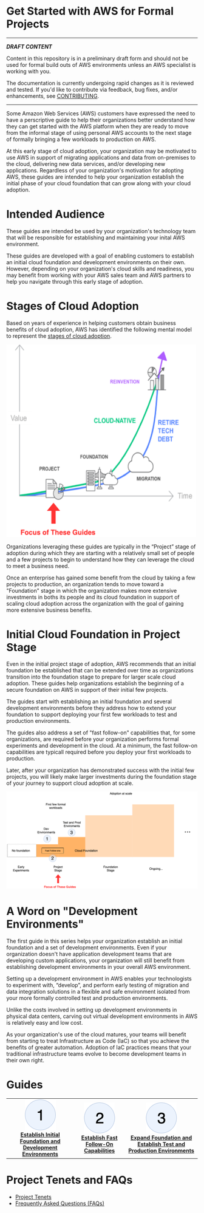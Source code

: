 # Get Started with AWS for Formal Projects

---
***DRAFT CONTENT***

Content in this repository is in a preliminary draft form and should not be used for formal build outs of AWS environments unless an AWS specialist is working with you.  

The documentation is currently undergoing rapid changes as it is reviewed and tested. If you'd like to contribute via feedback, bug fixes, and/or enhancements, see [CONTRIBUTING](CONTRIBUTING.md).

---

Some Amazon Web Services (AWS) customers have expressed the need to have a perscriptive guide to help their organizations better understand how they can get started with the AWS platform when they are ready to move from the informal stage of using personal AWS accounts to the next stage of formally bringing a few workloads to production on AWS.

At this early stage of cloud adoption, your organization may be motivated to use AWS in support of migrating applications and data from on-premises to the cloud, delivering new data services, and/or developing new applications. Regardless of your organization's motivation for adopting AWS, these guides are intended to help your organization establish the initial phase of your cloud foundation that can grow along with your cloud adoption.

# Intended Audience

These guides are intended be used by your organization's technology team that will be responsible for establishing and maintaining your inital AWS environment.

These guides are developed with a goal of enabling customers to establish an initial cloud foundation and development environments on their own. However, depending on your organization's cloud skills and readiness, you may benefit from working with your AWS sales team and AWS partners to help you navigate through this early stage of adoption.

# Stages of Cloud Adoption

Based on years of experience in helping customers obtain business benefits of cloud adoption, AWS has identified the following mental model to represent the [stages of cloud adoption](https://aws.amazon.com/blogs/enterprise-strategy/the-journey-toward-cloud-first-the-stages-of-adoption/).  

<img src="images/cloud-adoption-framework.png" alt="Cloud Adoption Framework" width="500"/>

Organizations leveraging these guides are typically in the “Project” stage of adoption during which they are starting with a relatively small set of people and a few projects to begin to understand how they can leverage the cloud to meet a business need.

Once an enterprise has gained some benefit from the cloud by taking a few projects to production, an organization tends to move toward a "Foundation" stage in which the organization makes more extensive investments in boths its people and its cloud foundation in support of scaling cloud adoption across the organization with the goal of gaining more extensive business benefits. 

# Initial Cloud Foundation in Project Stage

Even in the initial project stage of adoption, AWS recommends that an initial foundation be established that can be extended over time as organizations transition into the foundation stage to prepare for larger scale cloud adoption. These guides help organizations establish the beginning of a secure foundation on AWS in support of their initial few projects.

The guides start with establishing an initial foundation and several development environments before they address how to extend your foundation to support deploying your first few workloads to test and production environments.  

The guides also address a set of "fast follow-on" capabilities that, for some organizations, are required before your organization performs formal experiments and development in the cloud. At a minimum, the fast follow-on capabilities are typicall required before you deploy your first workloads to production.

Later, after your organization has demonstrated success with the initial few projects, you will likely make larger investments during the foundation stage of your journey to support cloud adoption at scale.

<img src="images/foundation.png" alt="Cloud Foundation" width="900"/>

# A Word on "Development Environments"

The first guide in this series helps your organization establish an initial foundation and a set of development environments. Even if your organization doesn't have application development teams that are developing custom applications, your organization will still benefit from establishing development environments in your overall AWS environment.

Setting up a development environment in AWS enables your technologists to experiment with, “develop”, and perform early testing of migration and data integration solutions in a flexible and safe environment isolated from your more formally controlled test and production environments.

Unlike the costs involved in setting up development environments in physical data centers, carving out virtual development environments in AWS is relatively easy and low cost.

As your organization's use of the cloud matures, your teams will benefit from starting to treat Infrastructure as Code (IaC) so that you achieve the benefits of greater automation. Adoption of IaC practices means that your traditional infrastructure teams evolve to become development teams in their own right.

# Guides

|     |     |     |
|:---:|:---:|:---:|
|<a href="1-dev-environments/README.md"><img src="images/number-1.png"/></a><br>**[Establish Initial Foundation and Development Environments](1-dev-environments/README.md)**|<a href="2-fast-follow-on/README.md"><img src="images/number-2.png"/></a><br>**[Establish Fast Follow-On Capabilities](2-fast-follow-on/README.md)**|<a href="3-test-production/README.md"><img src="images/number-3.png"/></a><br>**[Expand Foundation and Establish Test and Production Environments](3-test-production/README.md)**|

# Project Tenets and FAQs

* [Project Tenets](0-common/1-tenets.md)
* [Frequently Asked Questions (FAQs)](0-common/2-faq.md)
